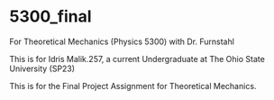 # 5300_final
For Theoretical Mechanics (Physics 5300) with Dr. Furnstahl



This is for Idris Malik.257, a current Undergraduate at The Ohio State University (SP23)

This is for the Final Project Assignment for Theoretical Mechanics. 

